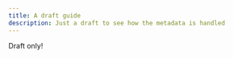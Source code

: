 ```yaml
---
title: A draft guide
description: Just a draft to see how the metadata is handled
---
```

Draft only!
